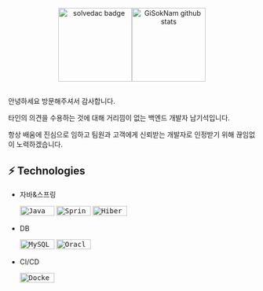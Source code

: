 <p align='center'>
  <img height=150 src="http://mazassumnida.wtf/api/v2/generate_badge?boj=ngs127" alt="solvedac badge" /><img height=150 src="https://github-readme-stats.vercel.app/api/top-langs/?username=GiSokNam&hide=TeX&layout=compact&theme=dark&show_icons=true" alt="GiSokNam github stats" />
</p>

## 

안녕하세요 방문해주셔서 감사합니다.
 
타인의 의견을 수용하는 것에 대해 거리낌이 없는 백엔드 개발자 남기석입니다. 
 
항상 배움에 진심으로 임하고 팀원과 고객에게 신뢰받는 개발자로 인정받기 위해 끊임없이 노력하겠습니다.




## ⚡ Technologies

- 자바&스프링

  <kbd><img alt="Java" src="https://img.shields.io/badge/java-%23ED8B00.svg?style=for-the-badge&logo=openjdk&logoColor=white" width="70" height="20" /></kbd>
<kbd><img alt="Spring" src="https://img.shields.io/badge/spring-%236DB33F.svg?style=for-the-badge&logo=spring&logoColor=white" width="70" height="20" /></kbd>
<kbd><img alt="Hibernate" src="https://img.shields.io/badge/Hibernate-59666C?style=for-the-badge&logo=Hibernate&logoColor=white" width="70" height="20" /></kbd>

- DB

  <kbd><img alt="MySQL" src="https://img.shields.io/badge/mysql-%2300f.svg?style=for-the-badge&logo=mysql&logoColor=white" width="70" height="20" /></kbd>
<kbd><img alt="Oracle" src="https://img.shields.io/badge/-Oracle-red?style=flat-square&logo=oracle" width="70" height="20" /></kbd>

- CI/CD

  <kbd><img alt="Docker" src="https://img.shields.io/badge/docker-%230db7ed.svg?style=for-the-badge&logo=docker&logoColor=white" width="70" height="20" /></kbd>
